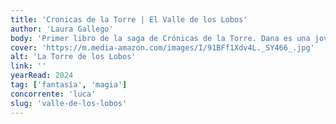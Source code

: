 ```yaml
---
title: 'Cronicas de la Torre | El Valle de los Lobos'
author: 'Laura Gallego'
body: 'Primer libro de la saga de Crónicas de la Torre. Dana es una joven que vive en un castillo con su padre, un mago poderoso. Dana no tiene poderes mágicos, pero su padre la ama y la protege. Un día, Dana descubre que su padre ha sido asesinado y que ella es la siguiente en la lista..'
cover: 'https://m.media-amazon.com/images/I/91BFf1Xdv4L._SY466_.jpg'
alt: 'La Torre de los Lobos'
link: ''
yearRead: 2024
tag: ['fantasía', 'magia']
concorrente: 'luca'
slug: 'valle-de-los-lobos'
---
```

